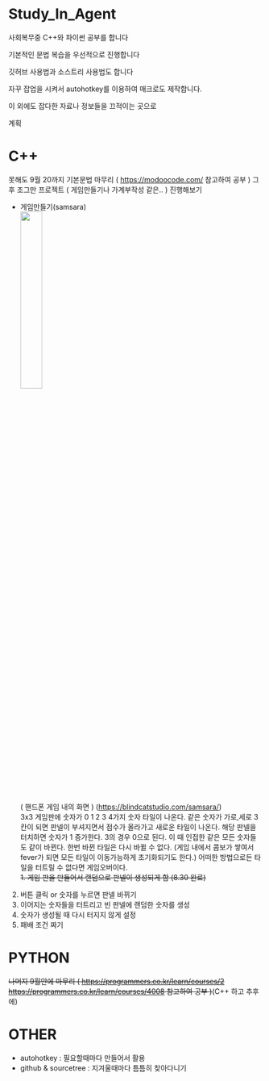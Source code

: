 # Study_In_Agent
사회복무중 C++와 파이썬 공부를 합니다

기본적인 문법 복습을 우선적으로 진행합니다

깃허브 사용법과 소스트리 사용법도 합니다

자꾸 잡업을 시켜서 autohotkey를 이용하여 매크로도 제작합니다.

이 외에도 잡다한 자료나 정보들을 끄적이는 곳으로 

계획
# C++
못해도 9월 20까지 기본문법 마무리  ( https://modoocode.com/ 참고하여 공부 ) 그 후 조그만 프로젝트 ( 게임만들기나 가계부작성 같은.. ) 진행해보기<br/>
- 게임만들기(samsara)<br/>
<img src="https://i.imgur.com/QYO9ntx.jpg" width="30%"><br/>
( 핸드폰 게임 내의 화면 ) (https://blindcatstudio.com/samsara/)<br/>
3x3 게임판에 숫자가 0 1 2 3 4가지 숫자 타일이 나온다. 같은 숫자가 가로,세로 3칸이 되면 판넬이 부셔지면서 점수가 올라가고 새로운 타일이 나온다. 해당 판넬을 터치하면 숫자가 1 증가한다. 3의 경우 0으로 된다. 이 때 인접한 같은 모든 숫자들도 같이 바뀐다. 한번 바뀐 타일은 다시 바뀔 수 없다. (게임 내에서 콤보가 쌓여서 fever가 되면 모든 타일이 이동가능하게 초기화되기도 한다.) 어떠한 방법으로든 타일을 터트릴 수 없다면 게임오버이다.<br/>
~~1. 게임 판을 만들어서 랜덤으로 판넬이 생성되게 함 (8.30 완료)~~
2. 버튼 클릭 or 숫자를 누르면 판넬 바뀌기
3. 이어지는 숫자들을 터트리고 빈 판넬에 랜덤한 숫자를 생성
4. 숫자가 생성될 때 다시 터지지 않게 설정
5. 패배 조건 짜기
# PYTHON
~~나머지 9월안에 마무리 ( https://programmers.co.kr/learn/courses/2 https://programmers.co.kr/learn/courses/4008 참고하여 공부 )~~(C++ 하고 추후에)
# OTHER
- autohotkey : 필요할때마다 만들어서 활용
- github & sourcetree : 지겨울때마다 틈틈히 찾아다니기



